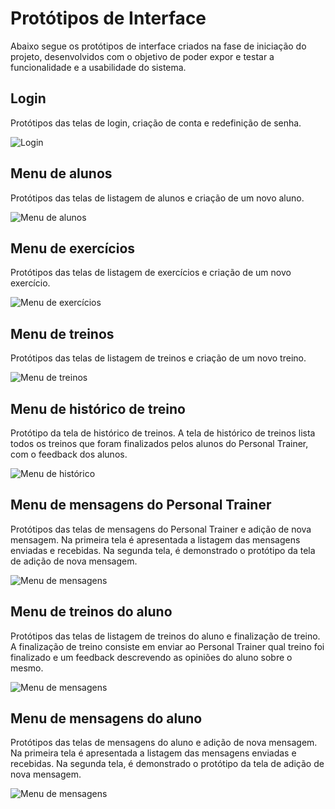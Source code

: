 # Protótipos de Interface

Abaixo segue os protótipos de interface criados na fase de iniciação do projeto, desenvolvidos com o objetivo de poder expor e testar a funcionalidade e a usabilidade do sistema.

## Login
Protótipos das telas de login, criação de conta e redefinição de senha.

![Login](.gitbook/assets/login.png)

## Menu de alunos
Protótipos das telas de listagem de alunos e criação de um novo aluno.

![Menu de alunos](.gitbook/assets/aluno.png)

## Menu de exercícios
Protótipos das telas de listagem de exercícios e criação de um novo exercício.

![Menu de exercícios](.gitbook/assets/exercicios.png)

## Menu de treinos
Protótipos das telas de listagem de treinos e criação de um novo treino.

![Menu de treinos](.gitbook/assets/treinos.png)

## Menu de histórico de treino
Protótipo da tela de histórico de treinos. A tela de histórico de treinos lista todos os treinos que foram finalizados pelos alunos do Personal Trainer, com o feedback dos alunos.

![Menu de histórico](.gitbook/assets/historico.png)

## Menu de mensagens do Personal Trainer
Protótipos das telas de mensagens do Personal Trainer e adição de nova mensagem. Na primeira tela é apresentada a listagem das mensagens enviadas e recebidas. Na segunda tela, é demonstrado o protótipo da tela de adição de nova mensagem.

![Menu de mensagens](.gitbook/assets/mensagens.png)

## Menu de treinos do aluno
Protótipos das telas de listagem de treinos do aluno e finalização de treino. A finalização de treino consiste em enviar ao Personal Trainer qual treino foi finalizado e um feedback descrevendo as opiniões do aluno sobre o mesmo.

![Menu de mensagens](.gitbook/assets/treinoAluno.png)

## Menu de mensagens do aluno
Protótipos das telas de mensagens do aluno e adição de nova mensagem. Na primeira tela é apresentada a listagem das mensagens enviadas e recebidas. Na segunda tela, é demonstrado o protótipo da tela de adição de nova mensagem.

![Menu de mensagens](.gitbook/assets/mensagensAluno.png)


